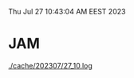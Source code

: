 Thu Jul 27 10:43:04 AM EEST 2023
# JAM
<a href='./cache/202307/27_10.log'>./cache/202307/27_10.log</a>
